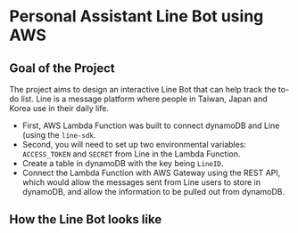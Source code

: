 # Personal Assistant Line Bot using AWS 

## Goal of the Project

The project aims to design an interactive Line Bot that can help track the to-do list. Line is a message platform where people in Taiwan, Japan and Korea use in their daily life.

* First, AWS Lambda Function was built to connect dynamoDB and Line (using the `line-sdk`.
* Second, you will need to set up two environmental variables: `ACCESS_TOKEN` and `SECRET` from Line in the Lambda Function.
* Create a table in dynamoDB with the key being `LineID`.
* Connect the Lambda Function with AWS Gateway using the REST API, which would allow the messages sent from Line users to store in dynamoDB, and allow the information to be pulled out from dynamoDB.

## How the Line Bot looks like 


